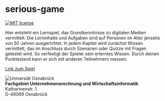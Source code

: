 # serious-game
[![MIT license](https://img.shields.io/github/license/mashape/apistatus.svg?maxAge=2592000)](http://opensource.org/licenses/MIT)

Hier entsteht ein Lernspiel, das Grundkenntnisse zu digitalen Medien vermittelt. Die Lerninhalte und Aufgaben sind auf Personen im Alter jenseits von 50 Jahren ausgerichtet. In jedem Kapitel wird zunächst Wissen vermittelt, das im Anschluss durch Szenarien oder Quizze mit Fragen getestet wird. So verfestigt der Spieler sein erlerntes Wissen. Durch deinen Punktestand kann er sich mit anderen Teilnehmern messen.

[Link zum Spiel](https://serious-game.herokuapp.com)

![Universiät Osnabrück](https://www.uni-osnabrueck.de/fileadmin/templates_global/public/img/header_logo.gif)  
**Fachgebiet Unternehmensrechnung und Wirtschaftsinformatik**  
Katharinenstr. 1  
D-49069 Osnabrück
